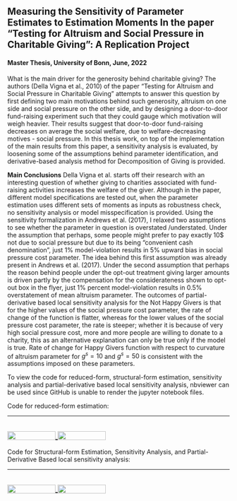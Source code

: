 ## Measuring the Sensitivity of Parameter Estimates to Estimation Moments In the paper “Testing for Altruism and Social Pressure in Charitable Giving”: A Replication Project
#### Master Thesis, University of Bonn, June, 2022

What is the main driver for the generosity behind charitable giving? The authors (Della Vigna et al., 2010) of the paper “Testing for Altruism and Social Pressure in Charitable Giving” attempts to answer this question by first defining two main motivations behind such generosity, altruism on one side and social pressure on the other side, and by designing a door-to-door fund-raising experiment such that they could gauge which motivation will weigh heavier. Their results suggest that door-to-door fund-raising decreases on average the social welfare, due to welfare-decreasing motives - social pressure. In this thesis work, on top of the implementation of the main results from this paper, a sensitivity analysis is evaluated, by loosening some of the assumptions behind parameter identification, and derivative-based analysis method for Decomposition of Giving is provided.

**Main Conclusions**
Della Vigna et al. starts off their research with an interesting question of whether giving to charities associated with fund-raising activities increases the welfare of the giver. Although in the paper, different model specifications are tested out, when the parameter estimation uses different sets of moments as inputs as robustness check, no sensitivity analysis or model misspecification is provided. Using the sensitivity formalization in Andrews et al. (2017), I relaxed two assumptions to see whether the parameter in question is overstated /understated. Under the assumption that perhaps, some people might prefer to pay exactly 10$ not due to social pressure but due to its being “convenient cash denomination”, just 1% model-violation results in 5% upward bias in social pressure cost parameter. The idea behind this first assumption was already present in Andrews et al. (2017). Under the second assumption that perhaps the reason behind people under the opt-out treatment giving larger amounts is driven partly by the compensation for the considerateness shown to opt-out box in the flyer, just 1% percent model-violation results in 0.5% overstatement of mean altruism parameter. The outcomes of partial-derivative based local sensitivity analysis for the Not Happy Givers is that for the higher values of the social pressure cost parameter, the rate of change of the function is flatter, whereas for the lower values of the social pressure cost parameter, the rate is steeper; whether it is because of very high social pressure cost, more and more people are willing to donate to a charity, this as an alternative explanation can only be true only if the model is true. Rate of change for Happy Givers function with respect to curvature of altruism parameter for $g^s=10$ and $g^s=50$ is consistent with the assumptions imposed on these parameters. 

To view the code for reduced-form, structural-form estimation, sensitivity analysis and partial-derivative based local sensitivity analysis, nbviewer can be used since GitHub is unable to render the jupyter notebook files.

Code for reduced-form estimation:

---
<a href="https://nbviewer.jupyter.org/github/s6soverd/Master-Thesis-Uni-Bonn/blob/main/Part_1.ipynb"
   target="_parent">
   <img align="center"
  src="https://raw.githubusercontent.com/jupyter/design/master/logos/Badges/nbviewer_badge.png"
      width="109" height="20">
</a>
<a href="https://mybinder.org/v2/gh/s6soverd/Master-Thesis-Uni-Bonn/blob/master?filepath=Part_1.ipynb"
    target="_parent">
    <img align="center"
       src="https://mybinder.org/badge_logo.svg"
       width="109" height="20">
</a>
---

Code for Structural-form Estimation, Sensitivity Analysis, and Partial-Derivative Based local sensitivity analysis:

---
<a href="https://nbviewer.jupyter.org/github/s6soverd/Master-Thesis-Uni-Bonn/blob/main/Part_2.ipynb"
   target="_parent">
   <img align="center"
  src="https://raw.githubusercontent.com/jupyter/design/master/logos/Badges/nbviewer_badge.png"
      width="109" height="20">
</a>
<a href="https://mybinder.org/v2/gh/s6soverd/Master-Thesis-Uni-Bonn/blob/master?filepath=Part_2.ipynb"
    target="_parent">
    <img align="center"
       src="https://mybinder.org/badge_logo.svg"
       width="109" height="20">
</a>
---


